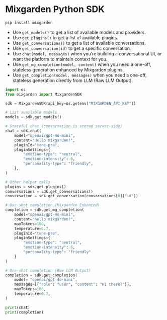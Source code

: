 # Mixgarden Python SDK

```bash
pip install mixgarden
```

- Use `get_models()` to get a list of available models and providers.
- Use `get_plugins()` to get a list of available plugins.
- Use `get_conversations()` to get a list of available conversations.
- Use `get_conversation(id)` to get a specific conversation.
- Use `chat(model, messages)` when you’re building a conversational UI, or want the platform to maintain context for you.
- Use `get_mg_completion(model, content)` when you need a one-off, stateless generation enhanced by Mixgarden plugins.
- Use `get_completion(model, messages)` when you need a one-off, stateless generation directly from LLM (Raw LLM Output). 

```python
import os
from mixgarden import MixgardenSDK

sdk = MixgardenSDK(api_key=os.getenv("MIXGARDEN_API_KEY"))

# List available models
models = sdk.get_models()

# Stateful chat (conversation is stored server-side)
chat = sdk.chat(
    model="openai/gpt-4o-mini",
    content="Hello mixgarden!",
    pluginId="tone-pro",
    pluginSettings={
        "emotion-type": "neutral",
        "emotion-intensity": 6,
        "personality-type": "friendly",
    },
)

# Other helper calls
plugins = sdk.get_plugins()
conversations = sdk.get_conversations()
conversation = sdk.get_conversation(conversations[0]["id"])

# One-shot completion (Mixgarden Enhanced)
completion = sdk.get_mg_completion(
    model="openai/gpt-4o-mini",
    content="hello mixgarden!",
    maxTokens=100,
    temperature=0.7,
    pluginId="tone-pro",
    pluginSettings={
        "emotion-type": "neutral",
        "emotion-intensity": 6,
        "personality-type": "friendly"
    }
)

# One-shot completion (Raw LLM Output)
completion = sdk.get_completion(
    model= "openai/gpt-4o-mini",
    messages=[{"role": "user", "content": "Hi there!"}],
    maxTokens=100,
    temperature=0.7,
)

print(chat)
print(completion)
```
